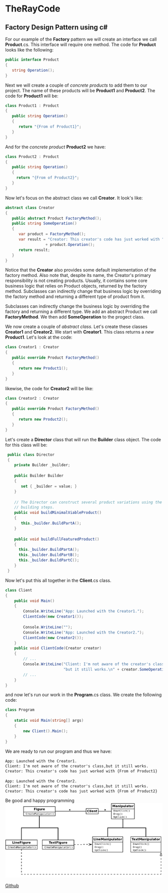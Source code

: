 # TheRayCode
## Factory Design Pattern using c#
For our example of the **Factory** pattern we will create an interface we call **Product**.cs. 
This interface will require one method. The code for **Product** looks like the following:
```c#
public interface Product
{
   string Operation();
}
```
Next we will create a couple of *concrete products* to add them to our project. 
The name of these products will be **Product1** and **Product2**.
The code for **Product1** will be:
```c#
class Product1 : Product
{
   public string Operation()
   {
      return "{From of Product1}";
   }
}
```
And for the *concrete product* **Product2** we have:
```c#
class Product2 : Product
{
   public string Operation()
   {
     return "{From of Product2}";
   }
}
```
Now let's focus on the abstract class we call **Creator**.
It look's like:
```c#
abstract class Creator
{
   public abstract Product FactoryMethod();
   public string SomeOperation()
   {
      var product = FactoryMethod();
      var result = "Creator: This creator's code has just worked with "
                  + product.Operation();
      return result;
   }
}
```
Notice that the **Creator** also provides some default implementation of the factory method.
Also note that, despite its name, the Creator's primary responsibility is not creating products. 
Usually, it contains some core business logic that relies on Product objects, returned by the factory method. 
Subclasses can indirectly change that business logic by overriding the factory method and returning a different type of product from it.

Subclasses can indirectly change the business logic by overriding the factory and returning a different type.
We add an abstract Product we call **FactoryMethod**.
We then add **SomeOperation** to the progect class. 

We now create a couple of *abstract class*.
Let's create these classes **Creator1** and **Creator2**.
We start with **Creator1**. This class returns a *new* **Product1**.
Let's look at the code:
```c#
class Creator1 : Creator
{
   public override Product FactoryMethod()
   {
      return new Product1();
   }
}
```
likewise, the code for **Creator2** will be like: 

```c#
class Creator2 : Creator
{
   public override Product FactoryMethod()
   {
      return new Product2();
   }
}
```

Let's create a **Director** class that will run the **Builder** class object.
The code for this class will be:
```c#
 public class Director
 {
    private Builder _builder;
    
    public Builder Builder
    {
       set { _builder = value; } 
    }
       
    // The Director can construct several product variations using the same
    // building steps.
    public void buildMinimalViableProduct()
    {
       this._builder.BuildPartA();
    }
        
    public void buildFullFeaturedProduct()
    {
      this._builder.BuildPartA();
      this._builder.BuildPartB();
      this._builder.BuildPartC();
    }
 }
```

Now let's put this all together in the **Client**.cs class.

```c#
class Client
{
    public void Main()
    {
        Console.WriteLine("App: Launched with the Creator1.");
        ClientCode(new Creator1());
           
        Console.WriteLine("");
        Console.WriteLine("App: Launched with the Creator2.");
        ClientCode(new Creator2());
    }
    public void ClientCode(Creator creator)
    {
        // ...
        Console.WriteLine("Client: I'm not aware of the creator's class," +
                          "but it still works.\n" + creator.SomeOperation());
        // ...
    }
}
```

and now let's run our work in the **Program**.cs class. 
We create the following code:

```c#
class Program
{
    static void Main(string[] args)
    {
        new Client().Main();
    }
}
```
We are ready to run our program and thus we have:

```
App: Launched with the Creator1.
Client: I'm not aware of the creator's class,but it still works.
Creator: This creator's code has just worked with {From of Product1}

App: Launched with the Creator2.
Client: I'm not aware of the creator's class,but it still works.
Creator: This creator's code has just worked with {From of Product2}
```

Be good and happy programming
![The Factory Design Pattern](https://github.com/RayAndrade/TheRayCode/blob/main/UMLs/images/Factory110.png)


[Github](https://www.TheRayCode.com)
